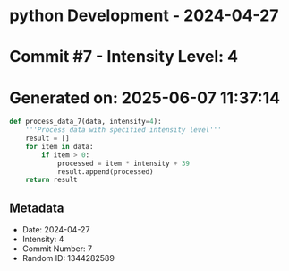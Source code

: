 ﻿# python Development - 2024-04-27
# Commit #7 - Intensity Level: 4
# Generated on: 2025-06-07 11:37:14
```python
def process_data_7(data, intensity=4):
    '''Process data with specified intensity level'''
    result = []
    for item in data:
        if item > 0:
            processed = item * intensity + 39
            result.append(processed)
    return result
```
## Metadata
- Date: 2024-04-27
- Intensity: 4
- Commit Number: 7
- Random ID: 1344282589
